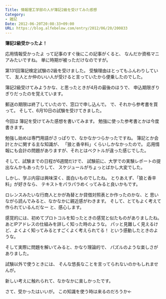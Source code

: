 ```yaml
---
Title: 情報理工学部の人が簿記2級を受けてみた感想
Category:
- 雑記
Date: 2012-06-20T20:08:33+09:00
URL: https://blog.alfebelow.com/entry/2012/06/20/200833
---
```



<b>簿記2級受かったよ！</b>

応用情報受かったよ って記事のすぐ後にこの記事がくると、
なんだか資格マニアみたいですね。
単に時期が被っただけなのですが。


第131回簿記検定試験の2級を受けました。
受験理由はとってもふんわりしていて、
友人とか仲のいい人が受けると言っていたから便乗したのでした。


簿記2級受けてみようかな、と思ったときが4月の最後のほうで、
申込期限ぎりぎりだったのを覚えています。

郵送の期限は終了していたので、窓口で申し込んで。
で、それから参考書を買って。
そして、6月10日の試験を受けてきました。


今回は 簿記を受けてみた感想を書いてみます。
勉強に使った参考書とかは今度書きます。


勉強し始めは専門用語がさっぱりで、なかなかつらかったですね。
簿記とか会計とかに関する主な知識が、
「狼と香辛料」くらいしかなかったので。
応用情報にも会計の問題がありますが、それとはベクトルが違った感じでした。

そして、試験までの日程が6週間だけで、
試験前に、大学での実験レポートの提出なんかもあったりして、
スケジュールがちょっとばかし大変でした。


しかし、学ぶ内容は興味深く、面白いものでしたね。
とりあえず、「狼と香辛料」が好きなら、
テキストをパラパラめくってみると良いかもです。

ロレンスみたいな行商人とかが為替とか貸借対照表とか作ったのかな、と
思いながら読んでみると、なかなかに親近感がわきます。
そして、とてもよく考えて作られているんだなー と、感心します。


感覚的には、初めてプロトコルを知ったときの感覚と似たものがありましたね。
あとIPアドレスの仕組みを詳しく知った時のような。
パッと見難しく見えるけど、よくよく知ってみるとすごくよく考えられてる！
という感動したときのような。

そして実際に問題を解いてみると、かなり理論的で、
パズルのような楽しさがありました。


試験以外で使うときには、
そんな悠長なことを言ってられないのかもしれませんが。

新しい考えに触れられて、なかなかに楽しかったです。


さて、受かったはいいが。
この知識を使う時は来るのだろうか←

